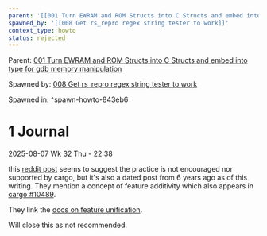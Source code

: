 ```yaml
---
parent: '[[001 Turn EWRAM and ROM Structs into C Structs and embed into type for gdb memory manipulation]]'
spawned_by: '[[008 Get rs_repro regex string tester to work]]'
context_type: howto
status: rejected
---
```


Parent: [001 Turn EWRAM and ROM Structs into C Structs and embed into type for gdb memory manipulation](../001%20Turn%20EWRAM%20and%20ROM%20Structs%20into%20C%20Structs%20and%20embed%20into%20type%20for%20gdb%20memory%20manipulation.md)

Spawned by: [008 Get rs_repro regex string tester to work](../tasks/008%20Get%20rs_repro%20regex%20string%20tester%20to%20work.md)

Spawned in: [<a name="spawn-howto-843eb6" />^spawn-howto-843eb6](../tasks/008%20Get%20rs_repro%20regex%20string%20tester%20to%20work.md#spawn-howto-843eb6)

# 1 Journal

2025-08-07 Wk 32 Thu - 22:38

this [reddit post](https://www.reddit.com/r/rust/comments/f2fsi8/can_program_depend_on_the_same_create_twice_but/) seems to suggest the practice is not encouraged nor supported by cargo, but it's also a dated post from 6 years ago as of this writing. They mention a concept of feature additivity which also appears in [cargo #10489](https://github.com/rust-lang/cargo/issues/10489).

They link the [docs on feature unification](https://doc.rust-lang.org/1.59.0/cargo/reference/features.html#feature-unification).

Will close this as not recommended.
